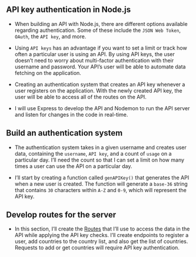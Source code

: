 ## API key authentication in Node.js

- When building an API with Node.js, there are different options available regarding authentication. Some of these include the `JSON Web Token`, `OAuth`, the `API key`, and more. 

- Using `API keys` has an advantage if you want to set a limit or track how often a particular user is using an API. By using API keys, the user doesn’t need to worry about multi-factor authentication with their username and password. Your API’s user will be able to automate data fetching on the application.

- Creating an authentication system that creates an API key whenever a user registers on the application. With the newly created API key, the user will be able to access all of the routes on the API.

- I will use Express to develop the API and Nodemon to run the API server and listen for changes in the code in real-time.

## Build an authentication system
- The authentication system takes in a given username and creates user data, containing the `username`, `API key`, and a count of `usage` on a particular day. I’ll need the count so that I can set a limit on how many times a user can use the API on a particular day.

- I’ll start by creating a function called `genAPIKey()` that generates the API when a new user is created. The function will generate a `base-36` string that contains `30` characters within `A-Z` and `0-9`, which will represent the API key.

## Develop routes for the server
- In this section, I’ll create the [Routes](Server.js) that I’ll use to access the data in the API while applying the API key checks. I’ll create endpoints to register a user, add countries to the country list, and also get the list of countries. Requests to add or get countries will require API key authentication.